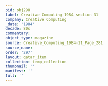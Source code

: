 ```yaml
---
pid: obj298
label: Creative Computing 1984 section 31
company: Creative Computing
_date: '1984'
decade: 80s
commentary: 
object_type: magazine
source: Creative_Computing_1984-11_Page_281
source_name: 
order: '297'
layout: qatar_item
collection: temp_collection
thumbnail: ''
manifest: ''
full: ''
---
```


